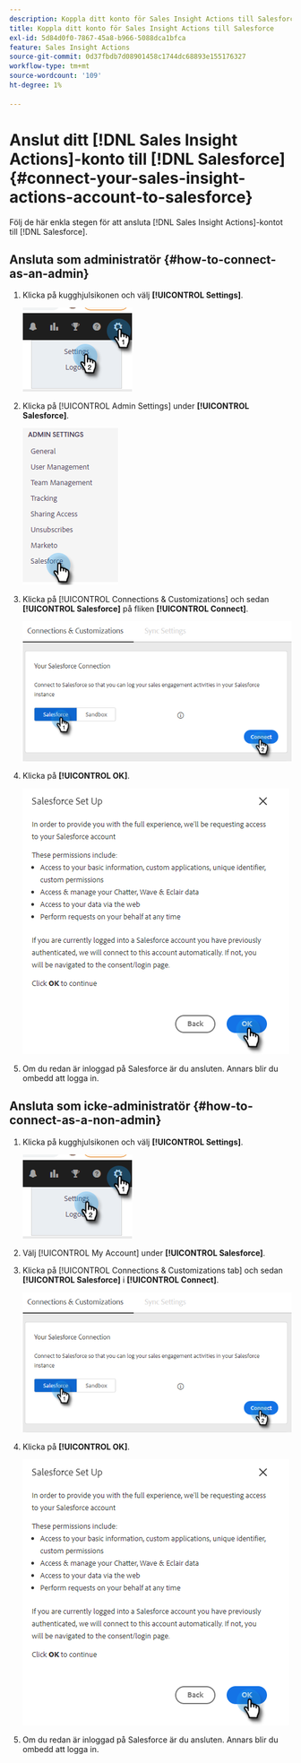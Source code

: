 ```yaml
---
description: Koppla ditt konto för Sales Insight Actions till Salesforce - Marketo Docs - produktdokumentation
title: Koppla ditt konto för Sales Insight Actions till Salesforce
exl-id: 5d84d0f0-7867-45a8-b966-5088dca1bfca
feature: Sales Insight Actions
source-git-commit: 0d37fbdb7d08901458c1744dc68893e155176327
workflow-type: tm+mt
source-wordcount: '109'
ht-degree: 1%

---
```


# Anslut ditt [!DNL Sales Insight Actions]-konto till [!DNL Salesforce] {#connect-your-sales-insight-actions-account-to-salesforce}

Följ de här enkla stegen för att ansluta [!DNL Sales Insight Actions]-kontot till [!DNL Salesforce].

## Ansluta som administratör {#how-to-connect-as-an-admin}

1. Klicka på kugghjulsikonen och välj **[!UICONTROL Settings]**.

   ![](assets/connect-your-marketo-sales-account-to-salesforce-1.png)

1. Klicka på [!UICONTROL Admin Settings] under **[!UICONTROL Salesforce]**.

   ![](assets/connect-your-marketo-sales-account-to-salesforce-2.png)

1. Klicka på [!UICONTROL Connections & Customizations] och sedan **[!UICONTROL Salesforce]** på fliken **[!UICONTROL Connect]**.

   ![](assets/connect-your-marketo-sales-account-to-salesforce-3.png)

1. Klicka på **[!UICONTROL OK]**.

   ![](assets/connect-your-marketo-sales-account-to-salesforce-4.png)

1. Om du redan är inloggad på Salesforce är du ansluten. Annars blir du ombedd att logga in.

## Ansluta som icke-administratör {#how-to-connect-as-a-non-admin}

1. Klicka på kugghjulsikonen och välj **[!UICONTROL Settings]**.

   ![](assets/connect-your-marketo-sales-account-to-salesforce-5.png)

1. Välj [!UICONTROL My Account] under **[!UICONTROL Salesforce]**.

1. Klicka på [!UICONTROL Connections & Customizations tab] och sedan **[!UICONTROL Salesforce]** i **[!UICONTROL Connect]**.

   ![](assets/connect-your-marketo-sales-account-to-salesforce-7.png)

1. Klicka på **[!UICONTROL OK]**.

   ![](assets/connect-your-marketo-sales-account-to-salesforce-8.png)

1. Om du redan är inloggad på Salesforce är du ansluten. Annars blir du ombedd att logga in.
